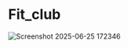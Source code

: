 # Fit_club

![Screenshot 2025-06-25 172346](https://github.com/user-attachments/assets/93bd8bbf-7c16-46c2-b26f-04a19404c971)
